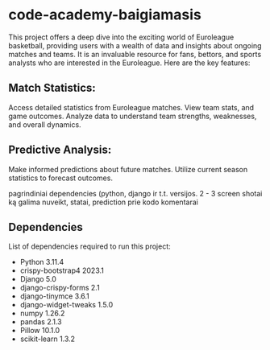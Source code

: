 # code-academy-baigiamasis
This project offers a deep dive into the exciting world of Euroleague basketball, providing users with a wealth of data and insights about ongoing matches and teams. It is an invaluable resource for fans, bettors, and sports analysts who are interested in the Euroleague. Here are the key features:

## Match Statistics:
Access detailed statistics from Euroleague matches.
View team stats, and game outcomes.
Analyze data to understand team strengths, weaknesses, and overall dynamics.

## Predictive Analysis:
Make informed predictions about future matches.
Utilize current season statistics to forecast outcomes.

pagrindiniai dependencies (python, django ir t.t. versijos.
2 - 3 screen shotai ką galima nuveikt, statai, prediction
prie kodo komentarai

## Dependencies

List of dependencies required to run this project:

- Python 3.11.4
- crispy-bootstrap4 2023.1
- Django 5.0
- django-crispy-forms 2.1
- django-tinymce 3.6.1
- django-widget-tweaks 1.5.0
- numpy 1.26.2
- pandas 2.1.3
- Pillow 10.1.0
- scikit-learn 1.3.2
